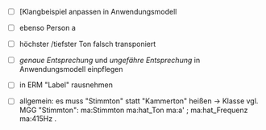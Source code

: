 

- [ ] [Klangbeispiel anpassen in Anwendungsmodell

- [ ] ebenso Person a

- [ ] höchster /tiefster Ton falsch transponiert

- [ ] *genaue Entsprechung* und *ungefähre Entsprechung* in Anwendungsmodell einpflegen

- [ ] in ERM  "Label" rausnehmen

- [ ] allgemein: es muss "Stimmton" statt "Kammerton" heißen -> Klasse vgl. MGG "Stimmton":
ma:Stimmton ma:hat_Ton ma:a' ;
                      ma:hat_Frequenz ma:415Hz .
